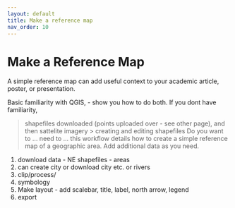 ```yaml
---
layout: default
title: Make a reference map
nav_order: 10
---
```

# Make a Reference Map

A simple reference map can add useful context to your academic article, poster, or presentation. 

Basic familiarity with QGIS, - show you how to do both. If you dont have familiarity, 

> shapefiles downloaded (points uploaded over - see other page), and then sattelite imagery > creating and editing shapefiles
Do you want to ... need to ...
this workflow details how to create a simple reference map of a geographic area. Add additional data as you need. 

1. download data - NE shapefiles - areas
2. can create city or download city etc. or rivers 
3. clip/process/
4. symbology
5. Make layout - add scalebar, title, label, north arrow, legend
6. export 


